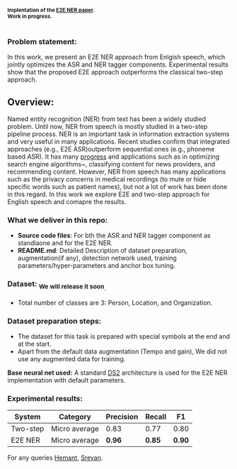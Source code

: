 <sub> **Implentation of the [E2E NER paper](https://arxiv.org/abs/2005.11184).**</sub> <br/>
<sub>**Work in progress.<br />**</sub> <br/>

### Problem statement:
In this work, we present an E2E NER approach from Enlgish speech, which jointly optimizes the ASR and NER tagger components. Experimental results show that the proposed E2E approach outperforms  the  classical  two-step  approach. 

## Overview:
Named entity recognition (NER) from text has been a widely studied problem. Until now, NER from speech is mostly studied in a two-step pipeline process. NER is an important task in information extraction systems and very useful in many applications. Recent studies confirm that integrated approaches (e.g., E2E ASR)outperform sequential ones (e.g., phoneme based ASR). It has many [progress](https://nlp.cs.nyu.edu/sekine/papers/li07.pdf) and applications such as in optimizing search engine algorithms~, classifying content for news providers, and recommending content. However, NER from speech has many applications such as the privacy concerns in medical recordings (to mute or hide specific words such as patient names), but not a lot of work has been done in this regard. In this work we explore E2E and two-step approach for English speech and comapre the results.

### What we deliver in this repo:
* **Source code files**: For bth the ASR and NER tagger component as standlaone and for the E2E NER.
* **README.md**: Detailed Description of dataset preparation, augmentation(if any), detection network used, training
parameters/hyper-parameters and anchor box tuning.

### Dataset: <sub>We will release it soon<sub/>.
 * Total number of classes are 3: Person, Location, and Organization. 

### Dataset preparation steps:
* The dataset for this task is prepared with special symbols at the end and at the start.
* Apart from the default data augmentation (Tempo and gain), We did not use any augmented data for training. <br/>

**Base neural net used:** A standard [DS2]("https://arxiv.org/pdf/1512.02595.pdf") architecture is used for the E2E NER implementation with default parameters.

### Experimental results: <br/>
| System   | Category     | Precision | Recall | F1     |
| -------- | ------------ | --------- | ------ | ------ |
| Two-step |Micro average | 0.83      |0.77    |0.80    |
| E2E NER  |Micro average | **0.96**  |**0.85**|**0.90**|

For any queries [Hemant](raotnameh@gmail.com), [Sreyan](gsreyan@gmail.com).
